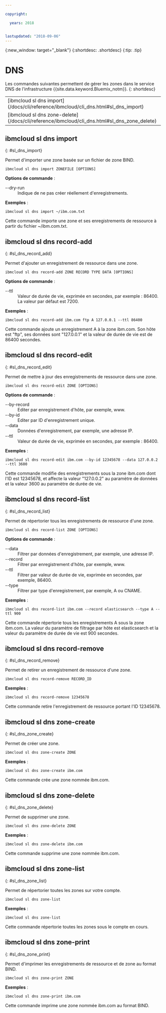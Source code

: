 ```yaml
---

copyright:

  years: 2018


lastupdated: "2018-09-06"
---
```


{:new_window: target="_blank"}
{:shortdesc: .shortdesc}
{:tip: .tip}

# DNS

Les commandes suivantes permettent de gérer les zones dans le service DNS de l'infrastructure {{site.data.keyword.Bluemix_notm}}.
{: shortdesc}

<table summary="Commandes DNS de l'infrastructure {{site.data.keyword.Bluemix_notm}} classées par ordre alphabétique avec des liens vers des informations supplémentaires sur la commande">
 <tbody>
 <tr>
 <td>[ibmcloud sl dns import](/docs/cli/reference/ibmcloud/cli_dns.html#sl_dns_import)</td>
 <td>[ibmcloud sl dns record-add](/docs/cli/reference/ibmcloud/cli_dns.html#sl_dns_record_add)</td>
 <td>[ibmcloud sl dns record-edit](/docs/cli/reference/ibmcloud/cli_dns.html#sl_dns_record_edit)</td>
 <td>[ibmcloud sl dns record-list](/docs/cli/reference/ibmcloud/cli_dns.html#sl_dns_record_list)</td>
 <td>[ibmcloud sl dns record-remove](/docs/cli/reference/ibmcloud/cli_dns.html#sl_dns_record_remove)</td>
 <td>[ibmcloud sl dns zone-create](/docs/cli/reference/ibmcloud/cli_dns.html#sl_dns_zone_create)</td>
 </tr>
 <tr>
   <td>[ibmcloud sl dns zone-delete](/docs/cli/reference/ibmcloud/cli_dns.html#sl_dns_zone_delete)</td>
   <td>[ibmcloud sl dns zone-list
](/docs/cli/reference/ibmcloud/cli_dns.html#sl_dns_zone_list)</td>
   <td>[ibmcloud sl dns zone-print](/docs/cli/reference/ibmcloud/cli_dns.html#sl_dns_zone_print)</td>
 </tr>
   </tbody>
 </table>

## ibmcloud sl dns import
{: #sl_dns_import}

Permet d'importer une zone basée sur un fichier de zone BIND.
```
ibmcloud sl dns import ZONEFILE [OPTIONS]
```

<strong>Options de commande</strong> :
<dl>
<dt>--dry-run</dt>
<dd>Indique de ne pas créer réellement d'enregistrements.</dd>
</dl>

**Exemples** :
```
ibmcloud sl dns import ~/ibm.com.txt
```
Cette commande importe une zone et ses enregistrements de ressource à partir du fichier ~/ibm.com.txt.

## ibmcloud sl dns record-add
{: #sl_dns_record_add}

Permet d'ajouter un enregistrement de ressource dans une zone.
```
ibmcloud sl dns record-add ZONE RECORD TYPE DATA [OPTIONS]
```

<strong>Options de commande</strong> :
<dl>
<dt>--ttl</dt>
<dd>Valeur de durée de vie, exprimée en secondes, par exemple : 86400. La valeur par défaut est 7200.</dd>
</dl>

**Exemples** :
```
ibmcloud sl dns record-add ibm.com ftp A 127.0.0.1 --ttl 86400
```
Cette commande ajoute un enregistrement A à la zone ibm.com. Son hôte est "ftp", ses données sont "127.0.0.1" et la valeur de durée de vie est de 86400 secondes.

## ibmcloud sl dns record-edit
{: #sl_dns_record_edit}

Permet de mettre à jour des enregistrements de ressource dans une zone.
```
ibmcloud sl dns record-edit ZONE [OPTIONS]
```

<strong>Options de commande</strong> :
<dl>
<dt>--by-record</dt>
<dd>Editer par enregistrement d'hôte, par exemple, www.</dd>
<dt>--by-id</dt>
<dd>Editer par ID d'enregistrement unique.</dd>
<dt>--data</dt>
<dd>Données d'enregistrement, par exemple, une adresse IP.</dd>
<dt>--ttl</dt>
<dd>Valeur de durée de vie, exprimée en secondes, par exemple : 86400.</dd>
</dl>

**Exemples** :
```
ibmcloud sl dns record-edit ibm.com --by-id 12345678 --data 127.0.0.2 --ttl 3600
```
Cette commande modifie des enregistrements sous la zone ibm.com dont l'ID est 12345678, et affecte la valeur "127.0.0.2" au paramètre de données et la valeur 3600 au paramètre de durée de vie.

## ibmcloud sl dns record-list
{: #sl_dns_record_list}

Permet de répertorier tous les enregistrements de ressource d'une zone.
```
ibmcloud sl dns record-list ZONE [OPTIONS]
```

<strong>Options de commande</strong> :
<dl>
<dt>--data</dt>
<dd>Filtrer par données d'enregistrement, par exemple, une adresse IP.</dd>
<dt>--record</dt>
<dd>Filtrer par enregistrement d'hôte, par exemple, www.</dd>
<dt>--ttl</dt>
<dd>Filtrer par valeur de durée de vie, exprimée en secondes, par exemple, 86400.</dd>
<dt>--type</dt>
<dd>Filtrer par type d'enregistrement, par exemple, A ou CNAME.</dd>
</dl>

**Exemples** :
```
ibmcloud sl dns record-list ibm.com --record elasticsearch --type A --ttl 900
```
Cette commande répertorie tous les enregistrements A sous la zone ibm.com. La valeur du paramètre de filtrage par hôte est elasticsearch et la valeur du paramètre de durée de vie est 900 secondes.

## ibmcloud sl dns record-remove
{: #sl_dns_record_remove}

Permet de retirer un enregistrement de ressource d'une zone.
```
ibmcloud sl dns record-remove RECORD_ID
```


**Exemples** :
```
ibmcloud sl dns record-remove 12345678
```
Cette commande retire l'enregistrement de ressource portant l'ID 12345678.

## ibmcloud sl dns zone-create
{: #sl_dns_zone_create}

Permet de créer une zone.
```
ibmcloud sl dns zone-create ZONE
```


**Exemples** :
```
ibmcloud sl dns zone-create ibm.com
```
Cette commande crée une zone nommée ibm.com.

## ibmcloud sl dns zone-delete
{: #sl_dns_zone_delete}

Permet de supprimer une zone.
```
ibmcloud sl dns zone-delete ZONE
```


**Exemples** :
```
ibmcloud sl dns zone-delete ibm.com
```
Cette commande supprime une zone nommée ibm.com.

## ibmcloud sl dns zone-list
{: #sl_dns_zone_list}

Permet de répertorier toutes les zones sur votre compte.
```
ibmcloud sl dns zone-list
```


**Exemples** :
```
ibmcloud sl dns zone-list
```
Cette commande répertorie toutes les zones sous le compte en cours.

## ibmcloud sl dns zone-print
{: #sl_dns_zone_print}

Permet d'imprimer les enregistrements de ressource et de zone au format BIND.
```
ibmcloud sl dns zone-print ZONE
```


**Exemples** :
```
ibmcloud sl dns zone-print ibm.com
```
Cette commande imprime une zone nommée ibm.com au format BIND.
